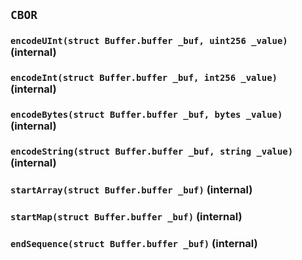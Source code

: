 ## `CBOR`






### `encodeUInt(struct Buffer.buffer _buf, uint256 _value)` (internal)





### `encodeInt(struct Buffer.buffer _buf, int256 _value)` (internal)





### `encodeBytes(struct Buffer.buffer _buf, bytes _value)` (internal)





### `encodeString(struct Buffer.buffer _buf, string _value)` (internal)





### `startArray(struct Buffer.buffer _buf)` (internal)





### `startMap(struct Buffer.buffer _buf)` (internal)





### `endSequence(struct Buffer.buffer _buf)` (internal)






